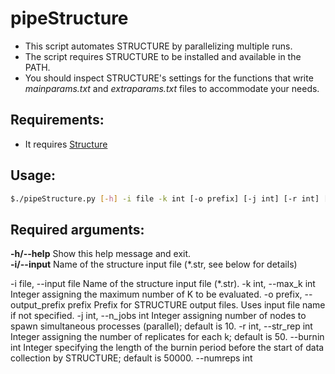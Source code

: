 # pipeStructure
- This script automates STRUCTURE by parallelizing multiple runs. 
- The script requires STRUCTURE to be installed and available in the PATH.
- You should inspect STRUCTURE's settings for the functions that write _mainparams.txt_ and _extraparams.txt_ files to accommodate your needs.

## Requirements:
- It requires [Structure](https://web.stanford.edu/group/pritchardlab/structure_software/release_versions/v2.3.4/html/structure.html)

## Usage:

```bash
$./pipeStructure.py [-h] -i file -k int [-o prefix] [-j int] [-r int] [--burnin int] [--numreps int]
```

## Required arguments:

**-h/--help**  Show this help message and exit. \
**-i/--input**  Name of the structure input file (*.str, see below for details)

  
  -i file, --input file
                        Name of the structure input file (*.str).
  -k int, --max_k int   Integer assigning the maximum number of K to be evaluated.
  -o prefix, --output_prefix prefix
                        Prefix for STRUCTURE output files. Uses input file name if not specified.
  -j int, --n_jobs int  Integer assigning number of nodes to spawn simultaneous processes (parallel); default is 10.
  -r int, --str_rep int
                        Integer assigning the number of replicates for each k; default is 50.
  --burnin int          Integer specifying the length of the burnin period before the start of data collection by STRUCTURE; default is 50000.
  --numreps int  
